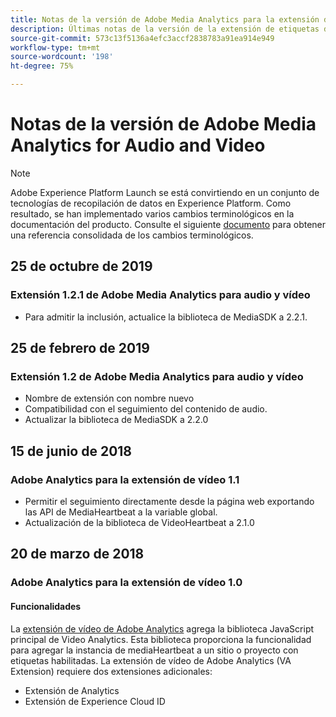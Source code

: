 ```yaml
---
title: Notas de la versión de Adobe Media Analytics para la extensión de audio y vídeo
description: Últimas notas de la versión de la extensión de etiquetas de Adobe Medium Analytics para audio y vídeo en Adobe Experience Platform.
source-git-commit: 573c13f5136a4efc3accf2838783a91ea914e949
workflow-type: tm+mt
source-wordcount: '198'
ht-degree: 75%

---
```


# Notas de la versión de Adobe Media Analytics for Audio and Video

>[!NOTE]
>
>Adobe Experience Platform Launch se está convirtiendo en un conjunto de tecnologías de recopilación de datos en Experience Platform. Como resultado, se han implementado varios cambios terminológicos en la documentación del producto. Consulte el siguiente [documento](../../../term-updates.md) para obtener una referencia consolidada de los cambios terminológicos.

## 25 de octubre de 2019

### Extensión 1.2.1 de Adobe Media Analytics para audio y vídeo

* Para admitir la inclusión, actualice la biblioteca de MediaSDK a 2.2.1.

## 25 de febrero de 2019

### Extensión 1.2 de Adobe Media Analytics para audio y vídeo

* Nombre de extensión con nombre nuevo
* Compatibilidad con el seguimiento del contenido de audio.
* Actualizar la biblioteca de MediaSDK a 2.2.0

## 15 de junio de 2018

### Adobe Analytics para la extensión de vídeo 1.1

* Permitir el seguimiento directamente desde la página web exportando las API de MediaHeartbeat a la variable global.
* Actualización de la biblioteca de VideoHeartbeat a 2.1.0

## 20 de marzo de 2018

### Adobe Analytics para la extensión de vídeo 1.0

#### **Funcionalidades**

La [extensión de vídeo de Adobe Analytics](../media-analytics/overview.md) agrega la biblioteca JavaScript principal de Video Analytics. Esta biblioteca proporciona la funcionalidad para agregar la instancia de mediaHeartbeat a un sitio o proyecto con etiquetas habilitadas. La extensión de vídeo de Adobe Analytics (VA Extension) requiere dos extensiones adicionales:

* Extensión de Analytics
* Extensión de Experience Cloud ID
